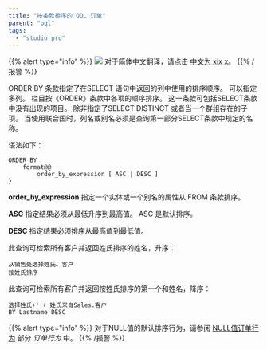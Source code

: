 ```yaml
---
title: "按条款排序的 OQL 订单"
parent: "oql"
tags:
  - "studio pro"
---
```


{{% alert type="info" %}}
<img src="attachments/chinese-translation/china.png" style="display: inline-block; margin: 0" /> 对于简体中文翻译，请点击 [中文为 xix x](https://cdn.mendix.tencent-cloud.com/documentation/refguide8/oql-order-by-clause.pdf)。
{{% /报警 %}}

ORDER BY 条款指定了在SELECT 语句中返回的列中使用的排序顺序。 可以指定多列。 栏目按《ORDER》条款中各项的顺序排序。 这一条款可包括SELECT条款中没有出现的项目。 除非指定了SELECT DISTINCT 或者当一个群组存在的子项。 当使用联合国时，列名或别名必须是查询第一部分SELECT条款中规定的名称。

语法如下：

```
ORDER BY
    format@@
        order_by_expression [ ASC | DESC ]
}
```

**order_by_expression** 指定一个实体或一个别名的属性从 FROM 条款排序。

**ASC** 指定结果必须从最低升序到最高值。 ASC 是默认排序。

**DESC** 指定结果必须排序从最高值到最低值。

此查询可检索所有客户并返回姓氏排序的姓名，升序：

```
从销售处选择姓氏。客户
按姓氏排序
```

此查询可检索所有客户并返回按姓氏排序的第一个和姓名，降序：

```
选择姓氏+' + 姓氏来自Sales.客户
BY Lastname DESC
```

{{% alert type="info" %}}
对于NULL值的默认排序行为，请参阅 [NULL值订单行为](ordering-behavior#null-ordering-behavior) 部分 *订单行为* 中。
{{% /报警 %}}
